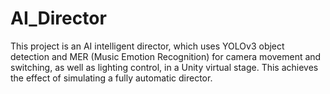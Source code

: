 # AI_Director
This project is an AI intelligent director, which uses YOLOv3 object detection and MER (Music Emotion Recognition) for camera movement and switching, as well as lighting control, in a Unity virtual stage. This achieves the effect of simulating a fully automatic director.
